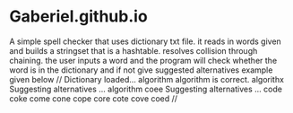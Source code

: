 # Gaberiel.github.io
A simple spell checker that uses dictionary txt file.
it reads in words given and builds a stringset that is a hashtable.
resolves collision through chaining.
the user inputs a word and the program will check whether the word is in the dictionary and if not give suggested alternatives
example given below
//
Dictionary loaded...
algorithm
algorithm is correct.
algorithx
Suggesting alternatives ...
algorithm
coee
Suggesting alternatives ...
code
coke
come
cone
cope
core
cote
cove
coed
//
